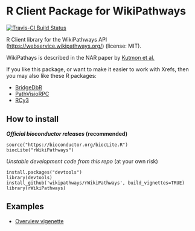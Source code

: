 # R Client Package for WikiPathways
[![Travis-CI Build Status](https://travis-ci.org/wikipathways/rwikipathways.svg?branch=master)](https://travis-ci.org/wikipathways/rwikipathways)

R Client library for the WikiPathways API (https://webservice.wikipathways.org/) (license: MIT).

WikiPathays is described in the NAR paper by [Kutmon et al.](http://dx.doi.org/10.1093/nar/gkv1024)

If you like this package, or want to make it easier to work with Xrefs, then
you may also like these R packages:

* [BridgeDbR](https://github.com/BiGCAT-UM/bridgedb-r)
* [PathVisioRPC](http://projects.bigcat.unimaas.nl/pathvisiorpc/)
* [RCy3](https://github.com/cytoscape/RCy3)

## How to install
**_Official bioconductor releases_ (recommended)**
```
source("https://bioconductor.org/biocLite.R")
biocLite("rWikiPathways")
```
_Unstable development code from this repo_ (at your own risk)
```
install.packages("devtools")
library(devtools)
install_github('wikipathways/rWikiPathways', build_vignettes=TRUE)
library(rWikiPathways)
```

## Examples
* [Overview vigenette](vignettes/Overview.Rmd)
